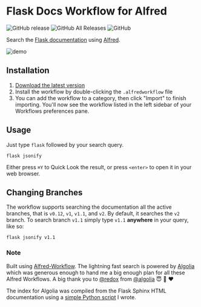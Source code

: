 # Flask Docs Workflow for Alfred

![GitHub release](https://img.shields.io/github/release/techouse/alfred-flask-docs.svg)
![GitHub All Releases](https://img.shields.io/github/downloads/techouse/alfred-flask-docs/total.svg)
![GitHub](https://img.shields.io/github/license/techouse/alfred-flask-docs.svg)

Search the [Flask documentation](http://flask.pocoo.org/docs/1.0/) using [Alfred](https://www.alfredapp.com/). 

![demo](demo.gif)

## Installation

1. [Download the latest version](https://github.com/techouse/alfred-flask-docs/releases/latest)
2. Install the workflow by double-clicking the `.alfredworkflow` file
3. You can add the workflow to a category, then click "Import" to finish importing. You'll now see the workflow listed in the left sidebar of your Workflows preferences pane.

## Usage

Just type `flask` followed by your search query.

```
flask jsonify
```

Either press `⌘Y` to Quick Look the result, or press `<enter>` to open it in your web browser.

## Changing Branches

The workflow supports searching the documentation all the active branches, that is `v0.12`, `v1`, `v1.1`, and `v2`.
By default, it searches the `v2` branch. To search branch `v1.1` simply type `v1.1` **anywhere** in your query, like so:

```
flask jsonify v1.1
```

### Note

Built using [Alfred-Workflow](https://github.com/deanishe/alfred-workflow).
The lightning fast search is powered by [Algolia](https://www.algolia.com) which was generous enough to hand me a big 
enough plan for all these Alfred Workflows.
A big thank you to [@redox](https://github.com/redox) from [@algolia](https://github.com/algolia) :innocent: :beers: :heart:

The index for Algolia was compiled from the Flask Sphinx HTML documentation using a [simple Python script](https://github.com/techouse/flask-docs-parser) I wrote.